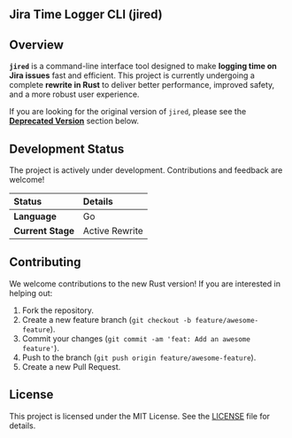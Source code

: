 ## **Jira Time Logger CLI (jired)**

## **Overview**

**`jired`** is a command-line interface tool designed to make **logging time on Jira issues** fast and efficient. This project is currently undergoing a complete **rewrite in Rust** to deliver better performance, improved safety, and a more robust user experience.

If you are looking for the original version of `jired`, please see the **[Deprecated Version](https://github.com/n3tw0rth/jired/tree/deprecated)** section below.

## **Development Status**

The project is actively under development. Contributions and feedback are welcome\!

| Status | Details |
| :--- | :--- |
| **Language** | Go  |
| **Current Stage** | Active Rewrite |

## **Contributing**

We welcome contributions to the new Rust version\! If you are interested in helping out:

1.  Fork the repository.
2.  Create a new feature branch (`git checkout -b feature/awesome-feature`).
3.  Commit your changes (`git commit -am 'feat: Add an awesome feature'`).
4.  Push to the branch (`git push origin feature/awesome-feature`).
5.  Create a new Pull Request.

## **License**

This project is licensed under the MIT License. See the [LICENSE](https://github.com/n3tw0rth/jired/blob/master/LICENSE) file for details.
